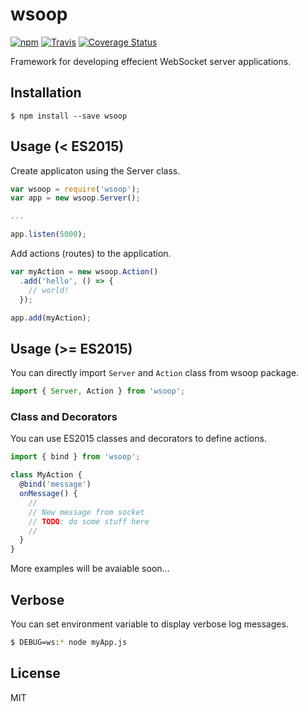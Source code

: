 # wsoop
[![npm](https://img.shields.io/npm/v/wsoop.svg)](https://www.npmjs.com/package/wsoop) [![Travis](https://img.shields.io/travis/ibrahimduran/wsoop.svg)](https://travis-ci.org/ibrahimduran/wsoop) [![Coverage Status](https://coveralls.io/repos/github/ibrahimduran/wsoop/badge.svg?branch=master)](https://coveralls.io/github/ibrahimduran/wsoop?branch=master)

Framework for developing effecient WebSocket server applications.

## Installation

`$ npm install --save wsoop`

## Usage (< ES2015)

Create applicaton using the Server class.
```js
var wsoop = require('wsoop');
var app = new wsoop.Server();

...

app.listen(5000);
```

Add actions (routes) to the application.
```js
var myAction = new wsoop.Action()
  .add('hello', () => {
    // world!
  });

app.add(myAction);
```

## Usage (>= ES2015)
You can directly import `Server` and `Action` class from wsoop package.
```js
import { Server, Action } from 'wsoop';
```

### Class and Decorators
You can use ES2015 classes and decorators to define actions.
```js
import { bind } from 'wsoop';

class MyAction {
  @bind('message')
  onMessage() {
    //
    // New message from socket
    // TODO: do some stuff here
    //
  }
}
```
More examples will be avaiable soon...

## Verbose
You can set environment variable to display verbose log messages.
```sh
$ DEBUG=ws:* node myApp.js
```

## License
MIT
